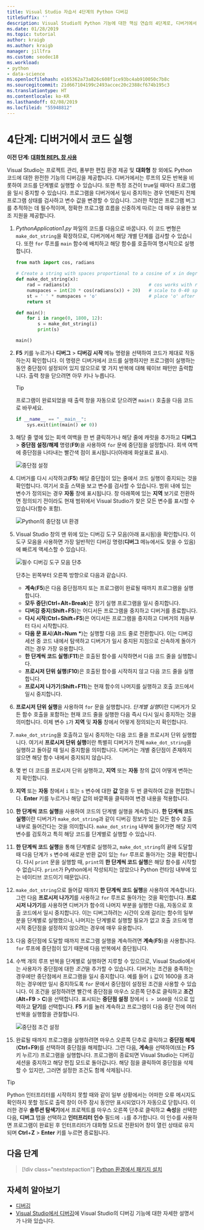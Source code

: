 ```yaml
---
title: Visual Studio 자습서 4단계의 Python 디버깅
titleSuffix: ''
description: Visual Studio의 Python 기능에 대한 핵심 연습의 4단계로, 디버거에서 Python 코드를 실행하는 방법을 설명합니다.
ms.date: 01/28/2019
ms.topic: tutorial
author: kraigb
ms.author: kraigb
manager: jillfra
ms.custom: seodec18
ms.workload:
- python
- data-science
ms.openlocfilehash: e165362a73a826c608f1ce93bc4ab910050c7b8c
ms.sourcegitcommit: 21d667104199c2493accec20c2388cf674b195c3
ms.translationtype: HT
ms.contentlocale: ko-KR
ms.lasthandoff: 02/08/2019
ms.locfileid: "55948812"
---
```

# <a name="step-4-run-code-in-the-debugger"></a>4단계: 디버거에서 코드 실행

**이전 단계: [대화형 REPL 창 사용](tutorial-working-with-python-in-visual-studio-step-03-interactive-repl.md)**

Visual Studio는 프로젝트 관리, 풍부한 편집 환경 제공 및 **대화형** 창 외에도 Python 코드에 대한 완전한 기능의 디버깅을 제공합니다. 디버거에서는 루프의 모든 반복을 비롯하여 코드를 단계별로 실행할 수 있습니다. 또한 특정 조건이 true일 때마다 프로그램을 일시 중지할 수 있습니다. 프로그램을 디버거에서 일시 중지하는 경우 언제든지 전체 프로그램 상태를 검사하고 변수 값을 변경할 수 있습니다. 그러한 작업은 프로그램 버그를 추적하는 데 필수적이며, 정확한 프로그램 흐름을 신중하게 따르는 데 매우 유용한 보조 지원을 제공합니다.

1. *PythonApplication1.py* 파일의 코드를 다음으로 바꿉니다. 이 코드 변형은 `make_dot_string`을 확장하므로, 디버거에서 해당 개별 단계를 검사할 수 있습니다. 또한 `for` 루프를 `main` 함수에 배치하고 해당 함수를 호출하여 명시적으로 실행합니다.

    ```python
    from math import cos, radians

    # Create a string with spaces proportional to a cosine of x in degrees
    def make_dot_string(x):
        rad = radians(x)                             # cos works with radians
        numspaces = int(20 * cos(radians(x)) + 20)   # scale to 0-40 spaces
        st = ' ' * numspaces + 'o'                   # place 'o' after the spaces
        return st

    def main():
        for i in range(0, 1800, 12):
            s = make_dot_string(i)
            print(s)

    main()
    ```

1. **F5** 키를 누르거나 **디버그** > **디버깅 시작** 메뉴 명령을 선택하여 코드가 제대로 작동하는지 확인합니다. 이 명령은 디버거에서 코드를 실행하지만 프로그램이 실행하는 동안 중단점이 설정되어 있지 않으므로 몇 가지 반복에 대해 웨이브 패턴만 출력합니다. 출력 창을 닫으려면 아무 키나 누릅니다.

    > [!Tip]
    > 프로그램이 완료되었을 때 출력 창을 자동으로 닫으려면 `main()` 호출을 다음 코드로 바꾸세요.
    >
    > ```python
    > if __name__ == "__main__":
    >     sys.exit(int(main() or 0))
    > ```

1. 해당 줄 옆에 있는 회색 여백을 한 번 클릭하거나 해당 줄에 캐럿을 추가하고 **디버그** > **중단점 설정/해제** 명령(**F9**)을 사용하여 `for` 문에 중단점을 설정합니다. 회색 여백에 중단점을 나타내는 빨간색 점이 표시됩니다(아래에 화살표로 표시).

    ![중단점 설정](media/vs-getting-started-python-18-debugging1.png)

1. 디버거를 다시 시작하고(**F5**) 해당 중단점이 있는 줄에서 코드 실행이 중지되는 것을 확인합니다. 여기서 호출 스택을 보고 변수를 검사할 수 있습니다. 범위 내에 있는 변수가 정의되는 경우 **자동** 창에 표시됩니다. 창 아래쪽에 있는 **지역** 보기로 전환하면 정의되기 전이라도 현재 범위에서 Visual Studio가 찾은 모든 변수를 표시할 수 있습니다(함수 포함).

    ![Python의 중단점 UI 환경](media/vs-getting-started-python-19-debugging2b.png)

1. Visual Studio 창의 맨 위에 있는 디버깅 도구 모음(아래 표시됨)을 확인합니다. 이 도구 모음을 사용하면 가장 일반적인 디버깅 명령(**디버그** 메뉴에서도 찾을 수 있음)에 빠르게 액세스할 수 있습니다.

    ![필수 디버깅 도구 모음 단추](media/vs-getting-started-python-20-debugging3.png)

    단추는 왼쪽부터 오른쪽 방향으로 다음과 같습니다.
    - **계속**(**F5**)은 다음 중단점까지 또는 프로그램이 완료될 때까지 프로그램을 실행합니다.
    - **모두 중단**(**Ctrl**+**Alt**+**Break**)은 장기 실행 프로그램을 일시 중지합니다.
    - **디버깅 중지**(**Shift**+**F5**)는 어디서든 프로그램을 중지하고 디버거를 종료합니다.
    - **다시 시작**(**Ctrl**+**Shift**+**F5**)은 어디서든 프로그램을 중지하고 디버거의 처음부터 다시 시작합니다.
    - **다음 문 표시**(**Alt**+**Num** **&#42;**)는 실행할 다음 코드 줄로 전환합니다. 이는 디버깅 세션 중 코드 내에서 탐색하고 디버거가 일시 중지된 지점으로 신속하게 돌아가려는 경우 가장 유용합니다.
    - **한 단계씩 코드 실행**(**F11**)은 호출된 함수를 시작하면서 다음 코드 줄을 실행합니다.
    - **프로시저 단위 실행**(**F10**)은 호출된 함수를 시작하지 않고 다음 코드 줄을 실행합니다.
    - **프로시저 나가기**(**Shift**+**F11**)는 현재 함수의 나머지를 실행하고 호출 코드에서 일시 중지합니다.

1. **프로시저 단위 실행**을 사용하여 `for` 문을 실행합니다. *단계별 실행*이란 디버거가 모든 함수 호출을 포함하는 현재 코드 줄을 실행한 다음 즉시 다시 일시 중지하는 것을 의미합니다. 이제 변수 `i`가 **지역** 및 **자동** 창에서 어떻게 정의되는지 확인합니다.

1. `make_dot_string`을 호출하고 일시 중지하는 다음 코드 줄을 프로시저 단위 실행합니다. 여기서 **프로시저 단위 실행**이란 특별히 디버거가 전체 `make_dot_string`을 실행하고 돌아갈 때 일시 중지함을 의미합니다. 디버거는 개별 중단점이 존재하지 않으면 해당 함수 내에서 중지되지 않습니다.

1. 몇 번 더 코드를 프로시저 단위 실행하고, **지역** 또는 **자동** 창의 값이 어떻게 변하는지 확인합니다.

1. **지역** 또는 **자동** 창에서 `i` 또는 `s` 변수에 대한 **값** 열을 두 번 클릭하여 값을 편집합니다. **Enter** 키를 누르거나 해당 값의 바깥쪽을 클릭하여 변경 내용을 적용합니다.

1. **한 단계씩 코드 실행**을 사용하여 코드의 단계별 실행을 계속합니다. **한 단계씩 코드 실행**이란 디버거가 `make_dot_string`과 같이 디버깅 정보가 있는 모든 함수 호출 내부로 들어간다는 것을 의미합니다. `make_dot_string` 내부에 들어가면 해당 지역 변수를 검토하고 특히 해당 코드를 단계별로 실행할 수 있습니다.

1. **한 단계씩 코드 실행**을 통해 단계별로 실행하고, `make_dot_string`의 끝에 도달할 때 다음 단계가 `s` 변수에 새로운 반환 값이 있는 `for` 루프로 돌아가는 것을 확인합니다. 다시 `print` 문을 실행할 때, `print`의 **한 단계씩 코드 실행**은 해당 함수를 시작할 수 없습니다. `print`가 Python에서 작성되지는 않았으나 Python 런타임 내부에 있는 네이티브 코드이기 때문입니다.

1. `make_dot_string`으로 들어갈 때까지 **한 단계씩 코드 실행**을 사용하여 계속합니다. 그런 다음 **프로시저 나가기**를 사용하고 `for` 루프로 돌아가는 것을 확인합니다. **프로시저 나가기**를 사용하면 디버거가 함수의 나머지 부분을 실행한 다음, 자동으로 호출 코드에서 일시 중지합니다. 이는 디버그하려는 시간이 오래 걸리는 함수의 일부분을 단계별로 실행했으나, 나머지는 단계별로 실행할 필요가 없고 호출 코드에 명시적 중단점을 설정하지 않으려는 경우에 매우 유용합니다.

1. 다음 중단점에 도달할 때까지 프로그램 실행을 계속하려면 **계속**(**F5**)을 사용합니다. `for` 루프에 중단점이 있기 때문에 다음 반복에서 중단됩니다.

1. 수백 개의 루프 반복을 단계별로 실행하면 지루할 수 있으므로, Visual Studio에서는 사용자가 중단점에 대한 *조건*을 추가할 수 있습니다. 디버거는 조건을 충족하는 경우에만 중단점에서 프로그램을 일시 중지합니다. 예를 들어 `i` 값이 1600을 초과하는 경우에만 일시 중지하도록 `for` 문에서 중단점이 설정된 조건을 사용할 수 있습니다. 이 조건을 설정하려면 빨간색 중단점을 마우스 오른쪽 단추로 클릭하고 **조건**(**Alt**+**F9** > **C**)을 선택합니다. 표시되는 **중단점 설정** 창에서 `i > 1600`을 식으로 입력하고 **닫기**를 선택합니다. **F5** 키를 눌러 계속하고 프로그램이 다음 중단 전에 여러 반복을 실행함을 관찰합니다.

    ![중단점 조건 설정](media/vs-getting-started-python-21-debugging4.png)

1. 완료될 때까지 프로그램을 실행하려면 마우스 오른쪽 단추로 클릭하고 **중단점 해제**(**Ctrl**+**F9**)를 선택하여 중단점을 해제합니다. 그런 다음, **계속**을 선택하여(또는 **F5** 키 누르기) 프로그램을 실행합니다. 프로그램이 종료되면 Visual Studio는 디버깅 세션을 중지하고 해당 편집 모드로 돌아갑니다. 해당 점을 클릭하여 중단점을 삭제할 수 있지만, 그러면 설정한 조건도 함께 삭제됩니다.

> [!Tip]
> Python 인터프리터를 시작하지 못할 때와 같이 일부 상황에서는 어떠한 오류 메시지도 확인하지 못할 정도로 출력 창이 아주 잠시 동안만 표시되었다가 자동으로 닫힙니다. 이러한 경우 **솔루션 탐색기**에서 프로젝트를 마우스 오른쪽 단추로 클릭하고 **속성**을 선택한 다음, **디버그** 탭을 선택하고 **인터프리터 인수** 필드에 `-i`를 추가합니다. 이 인수를 사용하면 프로그램이 완료된 후 인터프리터가 대화형 모드로 전환되어 창이 열린 상태로 유지되며 **Ctrl**+**Z** > **Enter** 키를 누르면 종료됩니다.

## <a name="next-step"></a>다음 단계

> [!div class="nextstepaction"]
> [Python 환경에서 패키지 설치](tutorial-working-with-python-in-visual-studio-step-05-installing-packages.md)

## <a name="go-deeper"></a>자세히 알아보기

- [디버깅](debugging-python-in-visual-studio.md)
- [Visual Studio에서 디버깅](../debugger/debugger-feature-tour.md)에 Visual Studio의 디버깅 기능에 대한 자세한 설명서가 나와 있습니다.
